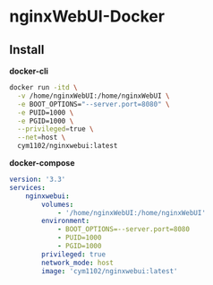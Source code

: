 # nginxWebUI-Docker

## Install

**docker-cli**
```bash
docker run -itd \
  -v /home/nginxWebUI:/home/nginxWebUI \
  -e BOOT_OPTIONS="--server.port=8080" \
  -e PUID=1000 \
  -e PGID=1000 \
  --privileged=true \
  --net=host \
  cym1102/nginxwebui:latest
```

**docker-compose**
```yaml
version: '3.3'
services:
    nginxwebui:
        volumes:
            - '/home/nginxWebUI:/home/nginxWebUI'
        environment:
            - BOOT_OPTIONS=--server.port=8080
            - PUID=1000
            - PGID=1000
        privileged: true
        network_mode: host
        image: 'cym1102/nginxwebui:latest'
```
